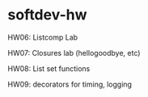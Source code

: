 # softdev-hw

HW06: Listcomp Lab

HW07: Closures lab (hellogoodbye, etc)

HW08: List set functions

HW09: decorators for timing, logging


